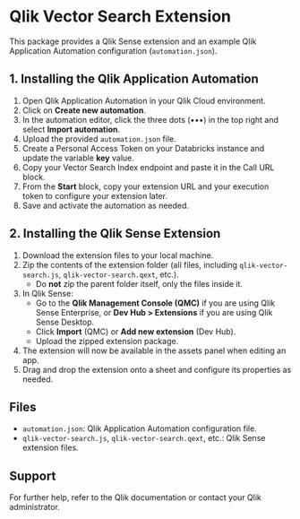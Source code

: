 
# Qlik Vector Search Extension

This package provides a Qlik Sense extension and an example Qlik Application Automation configuration (`automation.json`).

## 1. Installing the Qlik Application Automation

1. Open Qlik Application Automation in your Qlik Cloud environment.
2. Click on **Create new automation**.
3. In the automation editor, click the three dots (•••) in the top right and select **Import automation**.
4. Upload the provided `automation.json` file.
5. Create a Personal Access Token on your Databricks instance and update the variable **key** value.
6. Copy your Vector Search Index endpoint and paste it in the Call URL block.
7. From the **Start** block, copy your extension URL and your execution token to configure your extension later.
8. Save and activate the automation as needed.
   

## 2. Installing the Qlik Sense Extension

1. Download the extension files to your local machine.
2. Zip the contents of the extension folder (all files, including `qlik-vector-search.js`, `qlik-vector-search.qext`, etc.).
   - Do **not** zip the parent folder itself, only the files inside it.
3. In Qlik Sense:
   - Go to the **Qlik Management Console (QMC)** if you are using Qlik Sense Enterprise, or **Dev Hub > Extensions** if you are using Qlik Sense Desktop.
   - Click **Import** (QMC) or **Add new extension** (Dev Hub).
   - Upload the zipped extension package.
4. The extension will now be available in the assets panel when editing an app.
5. Drag and drop the extension onto a sheet and configure its properties as needed.


## Files
- `automation.json`: Qlik Application Automation configuration file.
- `qlik-vector-search.js`, `qlik-vector-search.qext`, etc.: Qlik Sense extension files.


## Support
For further help, refer to the Qlik documentation or contact your Qlik administrator.
